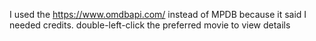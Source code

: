 I used the <link>https://www.omdbapi.com/</link> instead of MPDB because it said I needed credits. double-left-click the preferred movie to view details
